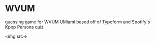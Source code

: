 # WVUM
 guessing game for WVUM UMiami
 based off of Typeform and Spotify's Kpop Persona quiz

<img src=>
